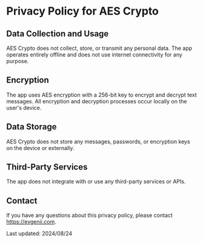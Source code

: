 # Privacy Policy for AES Crypto

## Data Collection and Usage

AES Crypto does not collect, store, or transmit any personal data. The app operates entirely offline and does not use internet connectivity for any purpose.

## Encryption

The app uses AES encryption with a 256-bit key to encrypt and decrypt text messages. All encryption and decryption processes occur locally on the user's device.

## Data Storage

AES Crypto does not store any messages, passwords, or encryption keys on the device or externally.

## Third-Party Services

The app does not integrate with or use any third-party services or APIs.

## Contact

If you have any questions about this privacy policy, please contact https://evgenii.com.

Last updated: 2024/08/24
